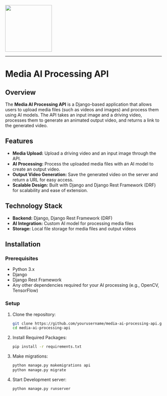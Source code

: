 ﻿<p>
  <a href="https://exarth.com/">
  <img src="https://exarth.com/static/exarth/theme/logo-red-1000.svg" height="150">
  </a>
</p>
<hr>

# Media AI Processing API

## Overview

The **Media AI Processing API** is a Django-based application that allows users to upload media files (such as videos and images) and process them using AI models. The API takes an input image and a driving video, processes them to generate an animated output video, and returns a link to the generated video.

## Features

- **Media Upload:** Upload a driving video and an input image through the API.
- **AI Processing:** Process the uploaded media files with an AI model to create an output video.
- **Output Video Generation:** Save the generated video on the server and return a URL for easy access.
- **Scalable Design:** Built with Django and Django Rest Framework (DRF) for scalability and ease of extension.

## Technology Stack

- **Backend:** Django, Django Rest Framework (DRF)
- **AI Integration:** Custom AI model for processing media files
- **Storage:** Local file storage for media files and output videos

## Installation

### Prerequisites

- Python 3.x
- Django
- Django Rest Framework
- Any other dependencies required for your AI processing (e.g., OpenCV, TensorFlow)

### Setup

1. Clone the repository:
   ```bash
   git clone https://github.com/yourusername/media-ai-processing-api.git
   cd media-ai-processing-api

2. Install Required Packages:
   ```bash
   pip install -r requirements.txt

3. Make migrations:
   ```bash
   python manage.py makemigrations api
   python manage.py migrate

4. Start Development server:
   ```bash
   python manage.py runserver
